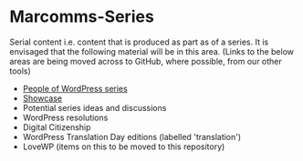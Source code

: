 # Marcomms-Series
Serial content i.e. content that is produced as part as of a series. It is envisaged that the following material will be in this area. (Links to the below areas are being moved across to GitHub, where possible, from our other tools)

- [People of WordPress series](https://github.com/wpmarketingteam/Marcomms-Series/tree/main/POW-2021)
- [Showcase](https://github.com/wpmarketingteam/Marcomms-Series/projects/3)
- Potential series ideas and discussions
- WordPress resolutions
- Digital Citizenship
- WordPress Translation Day editions (labelled 'translation')
- LoveWP (items on this to be moved to this repository)
